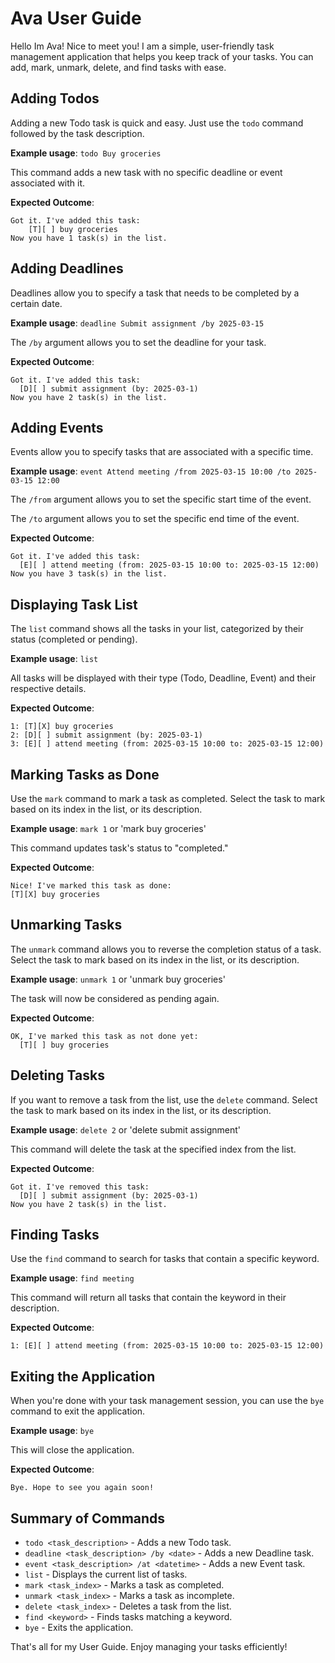 # Ava User Guide

Hello Im Ava! Nice to meet you! I am a simple, user-friendly task management application that helps you keep track of your tasks. You can add, mark, unmark, delete, and find tasks with ease.

## Adding Todos

Adding a new Todo task is quick and easy. Just use the `todo` command followed by the task description.

**Example usage**: `todo Buy groceries`

This command adds a new task with no specific deadline or event associated with it.

**Expected Outcome**:

```
Got it. I've added this task: 
    [T][ ] buy groceries
Now you have 1 task(s) in the list.
```


## Adding Deadlines

Deadlines allow you to specify a task that needs to be completed by a certain date.

**Example usage**: `deadline Submit assignment /by 2025-03-15`

The `/by` argument allows you to set the deadline for your task.

**Expected Outcome**:

```
Got it. I've added this task:
  [D][ ] submit assignment (by: 2025-03-1)
Now you have 2 task(s) in the list.
```

## Adding Events

Events allow you to specify tasks that are associated with a specific time.

**Example usage**: `event Attend meeting /from 2025-03-15 10:00 /to 2025-03-15 12:00`

The `/from` argument allows you to set the specific start time of the event.

The `/to` argument allows you to set the specific end time of the event.

**Expected Outcome**:

```
Got it. I've added this task:
  [E][ ] attend meeting (from: 2025-03-15 10:00 to: 2025-03-15 12:00)
Now you have 3 task(s) in the list.
```

## Displaying Task List

The `list` command shows all the tasks in your list, categorized by their status (completed or pending).

**Example usage**: `list`

All tasks will be displayed with their type (Todo, Deadline, Event) and their respective details.

**Expected Outcome**:
```
1: [T][X] buy groceries
2: [D][ ] submit assignment (by: 2025-03-1)
3: [E][ ] attend meeting (from: 2025-03-15 10:00 to: 2025-03-15 12:00)
```


## Marking Tasks as Done

Use the `mark` command to mark a task as completed. Select the task to mark based on its index in the list, or its description.

**Example usage**: `mark 1` or 'mark buy groceries'

This command updates task's status to "completed."

**Expected Outcome**:
```
Nice! I've marked this task as done:
[T][X] buy groceries
```

## Unmarking Tasks

The `unmark` command allows you to reverse the completion status of a task. Select the task to mark based on its index in the list, or its description.

**Example usage**: `unmark 1` or 'unmark buy groceries'

The task will now be considered as pending again.

**Expected Outcome**:
```
OK, I've marked this task as not done yet:
  [T][ ] buy groceries
```

## Deleting Tasks

If you want to remove a task from the list, use the `delete` command. Select the task to mark based on its index in the list, or its description.


**Example usage**: `delete 2` or 'delete submit assignment'

This command will delete the task at the specified index from the list.

**Expected Outcome**:
```
Got it. I've removed this task:
  [D][ ] submit assignment (by: 2025-03-1)
Now you have 2 task(s) in the list.
```

## Finding Tasks

Use the `find` command to search for tasks that contain a specific keyword.

**Example usage**: `find meeting`

This command will return all tasks that contain the keyword in their description.

**Expected Outcome**:
```
1: [E][ ] attend meeting (from: 2025-03-15 10:00 to: 2025-03-15 12:00)
```

## Exiting the Application

When you're done with your task management session, you can use the `bye` command to exit the application.

**Example usage**: `bye`

This will close the application.

**Expected Outcome**:
```
Bye. Hope to see you again soon!
```

## Summary of Commands

- `todo <task_description>` - Adds a new Todo task.
- `deadline <task_description> /by <date>` - Adds a new Deadline task.
- `event <task_description> /at <datetime>` - Adds a new Event task.
- `list` - Displays the current list of tasks.
- `mark <task_index>` - Marks a task as completed.
- `unmark <task_index>` - Marks a task as incomplete.
- `delete <task_index>` - Deletes a task from the list.
- `find <keyword>` - Finds tasks matching a keyword.
- `bye` - Exits the application.

That's all for my User Guide. Enjoy managing your tasks efficiently!
